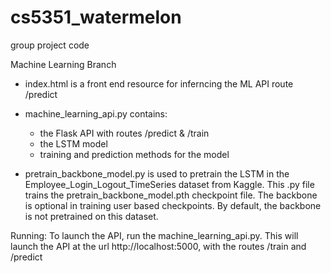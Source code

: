 # cs5351_watermelon
group project code

Machine Learning Branch

- index.html is a front end resource for inferncing the ML API route /predict

- machine_learning_api.py contains:
    - the Flask API with routes /predict & /train
    - the LSTM model
    - training and prediction methods for the model
    
- pretrain_backbone_model.py is used to pretrain the LSTM in the Employee_Login_Logout_TimeSeries 
  dataset from Kaggle. This .py file trains the pretrain_backbone_model.pth checkpoint file.
  The backbone is optional in training user based checkpoints. By default, the backbone is not pretrained
  on this dataset.


Running:
To launch the API, run the machine_learning_api.py. 
This will launch the API at the url http://localhost:5000, with the routes /train and /predict


